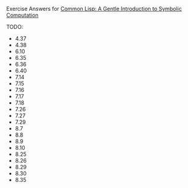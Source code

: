 Exercise Answers for [Common Lisp: A Gentle Introduction to Symbolic Computation](https://www.amazon.com/s/ref=nb_sb_noss?url=search-alias%3Daps&field-keywords=a+gentle+introduction+to+lisp)

TODO: 
* 4.37
* 4.38
* 6.10
* 6.35
* 6.36
* 6.40
* 7.14
* 7.15
* 7.16
* 7.17
* 7.18
* 7.26
* 7.27
* 7.29
* 8.7
* 8.8
* 8.9
* 8.10
* 8.25
* 8.26
* 8.29
* 8.30
* 8.35

